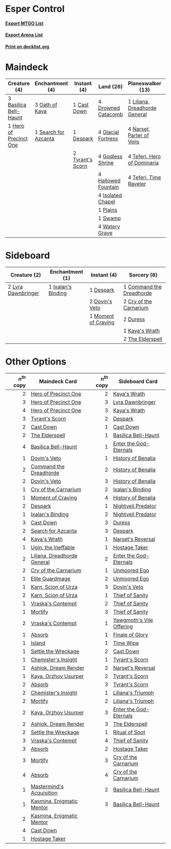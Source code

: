 # Esper Control

#### [Export MTGO List](../collection/Esper%20Control/Esper%20Control.txt)
#### [Export Arena List](../collection/Esper%20Control/Esper%20Control_arena.txt)
#### [Print on decklist.org](http://decklist.org/?deckmain=3%09Basilica%20Bell-Haunt%0A1%09Cast%20Down%0A1%09Command%20the%20Dreadhorde%0A1%09Despark%0A4%09Drowned%20Catacomb%0A4%09Glacial%20Fortress%0A4%09Godless%20Shrine%0A4%09Hallowed%20Fountain%0A1%09Hero%20of%20Precinct%20One%0A4%09Isolated%20Chapel%0A3%09Kaya's%20Wrath%0A1%09Liliana,%20Dreadhorde%20General%0A4%09Narset,%20Parter%20of%20Veils%0A3%09Oath%20of%20Kaya%0A1%09Plains%0A1%09Search%20for%20Azcanta%0A1%09Swamp%0A4%09Teferi,%20Hero%20of%20Dominaria%0A4%09Teferi,%20Time%20Raveler%0A1%09The%20Elderspell%0A4%09Thought%20Erasure%0A2%09Tyrant's%20Scorn%0A4%09Watery%20Grave&deckside=1%09Command%20the%20Dreadhorde%0A2%09Cry%20of%20the%20Carnarium%0A1%09Despark%0A2%09Dovin's%20Veto%0A2%09Duress%0A1%09Ixalan's%20Binding%0A1%09Kaya's%20Wrath%0A2%09Lyra%20Dawnbringer%0A1%09Moment%20of%20Craving%0A2%09The%20Elderspell)
# Maindeck

|                                          Creature (4)                                           |                                        Enchantment (4)                                        |                                        Instant (4)                                        |                                          Land (26)                                          |                                           Planeswalker (13)                                            |                                            Sorcery (9)                                            |
|-------------------------------------------------------------------------------------------------|-----------------------------------------------------------------------------------------------|-------------------------------------------------------------------------------------------|---------------------------------------------------------------------------------------------|--------------------------------------------------------------------------------------------------------|---------------------------------------------------------------------------------------------------|
|3 [Basilica Bell-Haunt](http://gatherer.wizards.com/Pages/Card/Details.aspx?multiverseid=457300) |3 [Oath of Kaya](http://gatherer.wizards.com/Pages/Card/Details.aspx?multiverseid=461136)      |1 [Cast Down](http://gatherer.wizards.com/Pages/Card/Details.aspx?multiverseid=442969)     |4 [Drowned Catacomb](http://gatherer.wizards.com/Pages/Card/Details.aspx?multiverseid=430633)|1 [Liliana, Dreadhorde General](http://gatherer.wizards.com/Pages/Card/Details.aspx?multiverseid=461024)|1 [Command the Dreadhorde](http://gatherer.wizards.com/Pages/Card/Details.aspx?multiverseid=461009)|
|1 [Hero of Precinct One](http://gatherer.wizards.com/Pages/Card/Details.aspx?multiverseid=457155)|1 [Search for Azcanta](http://gatherer.wizards.com/Pages/Card/Details.aspx?multiverseid=435226)|1 [Despark](http://gatherer.wizards.com/Pages/Card/Details.aspx?multiverseid=461117)       |4 [Glacial Fortress](http://gatherer.wizards.com/Pages/Card/Details.aspx?multiverseid=190562)|4 [Narset, Parter of Veils](http://gatherer.wizards.com/Pages/Card/Details.aspx?multiverseid=460988)    |3 [Kaya's Wrath](http://gatherer.wizards.com/Pages/Card/Details.aspx?multiverseid=457331)          |
|                                                                                                 |                                                                                               |2 [Tyrant's Scorn](http://gatherer.wizards.com/Pages/Card/Details.aspx?multiverseid=461152)|4 [Godless Shrine](http://gatherer.wizards.com/Pages/Card/Details.aspx?multiverseid=405099)  |4 [Teferi, Hero of Dominaria](http://gatherer.wizards.com/Pages/Card/Details.aspx?multiverseid=443095)  |1 [The Elderspell](http://gatherer.wizards.com/Pages/Card/Details.aspx?multiverseid=461016)        |
|                                                                                                 |                                                                                               |                                                                                           |4 [Hallowed Fountain](http://gatherer.wizards.com/Pages/Card/Details.aspx?multiverseid=97071)|4 [Teferi, Time Raveler](http://gatherer.wizards.com/Pages/Card/Details.aspx?multiverseid=461148)       |4 [Thought Erasure](http://gatherer.wizards.com/Pages/Card/Details.aspx?multiverseid=452956)       |
|                                                                                                 |                                                                                               |                                                                                           |4 [Isolated Chapel](http://gatherer.wizards.com/Pages/Card/Details.aspx?multiverseid=443129) |                                                                                                        |                                                                                                   |
|                                                                                                 |                                                                                               |                                                                                           |1 [Plains](http://gatherer.wizards.com/Pages/Card/Details.aspx?multiverseid=439856)          |                                                                                                        |                                                                                                   |
|                                                                                                 |                                                                                               |                                                                                           |1 [Swamp](http://gatherer.wizards.com/Pages/Card/Details.aspx?multiverseid=439858)           |                                                                                                        |                                                                                                   |
|                                                                                                 |                                                                                               |                                                                                           |4 [Watery Grave](http://gatherer.wizards.com/Pages/Card/Details.aspx?multiverseid=405114)    |                                                                                                        |                                                                                                   |


# Sideboard

|                                        Creature (2)                                         |                                       Enchantment (1)                                       |                                         Instant (4)                                          |                                            Sorcery (8)                                            |
|---------------------------------------------------------------------------------------------|---------------------------------------------------------------------------------------------|----------------------------------------------------------------------------------------------|---------------------------------------------------------------------------------------------------|
|2 [Lyra Dawnbringer](http://gatherer.wizards.com/Pages/Card/Details.aspx?multiverseid=442914)|1 [Ixalan's Binding](http://gatherer.wizards.com/Pages/Card/Details.aspx?multiverseid=435168)|1 [Despark](http://gatherer.wizards.com/Pages/Card/Details.aspx?multiverseid=461117)          |1 [Command the Dreadhorde](http://gatherer.wizards.com/Pages/Card/Details.aspx?multiverseid=461009)|
|                                                                                             |                                                                                             |2 [Dovin's Veto](http://gatherer.wizards.com/Pages/Card/Details.aspx?multiverseid=461120)     |2 [Cry of the Carnarium](http://gatherer.wizards.com/Pages/Card/Details.aspx?multiverseid=457214)  |
|                                                                                             |                                                                                             |1 [Moment of Craving](http://gatherer.wizards.com/Pages/Card/Details.aspx?multiverseid=439736)|2 [Duress](http://gatherer.wizards.com/Pages/Card/Details.aspx?multiverseid=14557)                 |
|                                                                                             |                                                                                             |                                                                                              |1 [Kaya's Wrath](http://gatherer.wizards.com/Pages/Card/Details.aspx?multiverseid=457331)          |
|                                                                                             |                                                                                             |                                                                                              |2 [The Elderspell](http://gatherer.wizards.com/Pages/Card/Details.aspx?multiverseid=461016)        |


# Other Options

|*n*<sup>th</sup> copy|                                            Maindeck Card                                             |*n*<sup>th</sup> copy|                                          Sideboard Card                                           |
|--------------------:|------------------------------------------------------------------------------------------------------|--------------------:|---------------------------------------------------------------------------------------------------|
|                    2|[Hero of Precinct One](http://gatherer.wizards.com/Pages/Card/Details.aspx?multiverseid=457155)       |                    2|[Kaya's Wrath](http://gatherer.wizards.com/Pages/Card/Details.aspx?multiverseid=457331)            |
|                    3|[Hero of Precinct One](http://gatherer.wizards.com/Pages/Card/Details.aspx?multiverseid=457155)       |                    3|[Lyra Dawnbringer](http://gatherer.wizards.com/Pages/Card/Details.aspx?multiverseid=442914)        |
|                    4|[Hero of Precinct One](http://gatherer.wizards.com/Pages/Card/Details.aspx?multiverseid=457155)       |                    3|[Kaya's Wrath](http://gatherer.wizards.com/Pages/Card/Details.aspx?multiverseid=457331)            |
|                    3|[Tyrant's Scorn](http://gatherer.wizards.com/Pages/Card/Details.aspx?multiverseid=461152)             |                    2|[Despark](http://gatherer.wizards.com/Pages/Card/Details.aspx?multiverseid=461117)                 |
|                    2|[Cast Down](http://gatherer.wizards.com/Pages/Card/Details.aspx?multiverseid=442969)                  |                    1|[Cast Down](http://gatherer.wizards.com/Pages/Card/Details.aspx?multiverseid=442969)               |
|                    2|[The Elderspell](http://gatherer.wizards.com/Pages/Card/Details.aspx?multiverseid=461016)             |                    1|[Basilica Bell-Haunt](http://gatherer.wizards.com/Pages/Card/Details.aspx?multiverseid=457300)     |
|                    4|[Basilica Bell-Haunt](http://gatherer.wizards.com/Pages/Card/Details.aspx?multiverseid=457300)        |                    1|[Enter the God-Eternals](http://gatherer.wizards.com/Pages/Card/Details.aspx?multiverseid=461123)  |
|                    1|[Dovin's Veto](http://gatherer.wizards.com/Pages/Card/Details.aspx?multiverseid=461120)               |                    1|[History of Benalia](http://gatherer.wizards.com/Pages/Card/Details.aspx?multiverseid=442909)      |
|                    2|[Command the Dreadhorde](http://gatherer.wizards.com/Pages/Card/Details.aspx?multiverseid=461009)     |                    2|[History of Benalia](http://gatherer.wizards.com/Pages/Card/Details.aspx?multiverseid=442909)      |
|                    2|[Dovin's Veto](http://gatherer.wizards.com/Pages/Card/Details.aspx?multiverseid=461120)               |                    3|[History of Benalia](http://gatherer.wizards.com/Pages/Card/Details.aspx?multiverseid=442909)      |
|                    1|[Cry of the Carnarium](http://gatherer.wizards.com/Pages/Card/Details.aspx?multiverseid=457214)       |                    2|[Ixalan's Binding](http://gatherer.wizards.com/Pages/Card/Details.aspx?multiverseid=435168)        |
|                    1|[Moment of Craving](http://gatherer.wizards.com/Pages/Card/Details.aspx?multiverseid=439736)          |                    4|[History of Benalia](http://gatherer.wizards.com/Pages/Card/Details.aspx?multiverseid=442909)      |
|                    2|[Despark](http://gatherer.wizards.com/Pages/Card/Details.aspx?multiverseid=461117)                    |                    1|[Nightveil Predator](http://gatherer.wizards.com/Pages/Card/Details.aspx?multiverseid=452941)      |
|                    1|[Ixalan's Binding](http://gatherer.wizards.com/Pages/Card/Details.aspx?multiverseid=435168)           |                    2|[Nightveil Predator](http://gatherer.wizards.com/Pages/Card/Details.aspx?multiverseid=452941)      |
|                    3|[Cast Down](http://gatherer.wizards.com/Pages/Card/Details.aspx?multiverseid=442969)                  |                    3|[Duress](http://gatherer.wizards.com/Pages/Card/Details.aspx?multiverseid=14557)                   |
|                    2|[Search for Azcanta](http://gatherer.wizards.com/Pages/Card/Details.aspx?multiverseid=435226)         |                    3|[Despark](http://gatherer.wizards.com/Pages/Card/Details.aspx?multiverseid=461117)                 |
|                    4|[Kaya's Wrath](http://gatherer.wizards.com/Pages/Card/Details.aspx?multiverseid=457331)               |                    1|[Narset's Reversal](http://gatherer.wizards.com/Pages/Card/Details.aspx?multiverseid=460989)       |
|                    1|[Ugin, the Ineffable](http://gatherer.wizards.com/Pages/Card/Details.aspx?multiverseid=460929)        |                    1|[Hostage Taker](http://gatherer.wizards.com/Pages/Card/Details.aspx?multiverseid=435379)           |
|                    2|[Liliana, Dreadhorde General](http://gatherer.wizards.com/Pages/Card/Details.aspx?multiverseid=461024)|                    2|[Enter the God-Eternals](http://gatherer.wizards.com/Pages/Card/Details.aspx?multiverseid=461123)  |
|                    2|[Cry of the Carnarium](http://gatherer.wizards.com/Pages/Card/Details.aspx?multiverseid=457214)       |                    1|[Unmoored Ego](http://gatherer.wizards.com/Pages/Card/Details.aspx?multiverseid=452962)            |
|                    1|[Elite Guardmage](http://gatherer.wizards.com/Pages/Card/Details.aspx?multiverseid=461122)            |                    2|[Unmoored Ego](http://gatherer.wizards.com/Pages/Card/Details.aspx?multiverseid=452962)            |
|                    1|[Karn, Scion of Urza](http://gatherer.wizards.com/Pages/Card/Details.aspx?multiverseid=442889)        |                    3|[Dovin's Veto](http://gatherer.wizards.com/Pages/Card/Details.aspx?multiverseid=461120)            |
|                    2|[Karn, Scion of Urza](http://gatherer.wizards.com/Pages/Card/Details.aspx?multiverseid=442889)        |                    1|[Thief of Sanity](http://gatherer.wizards.com/Pages/Card/Details.aspx?multiverseid=452955)         |
|                    1|[Vraska's Contempt](http://gatherer.wizards.com/Pages/Card/Details.aspx?multiverseid=435283)          |                    2|[Thief of Sanity](http://gatherer.wizards.com/Pages/Card/Details.aspx?multiverseid=452955)         |
|                    1|[Mortify](http://gatherer.wizards.com/Pages/Card/Details.aspx?multiverseid=420829)                    |                    3|[Thief of Sanity](http://gatherer.wizards.com/Pages/Card/Details.aspx?multiverseid=452955)         |
|                    2|[Vraska's Contempt](http://gatherer.wizards.com/Pages/Card/Details.aspx?multiverseid=435283)          |                    1|[Yawgmoth's Vile Offering](http://gatherer.wizards.com/Pages/Card/Details.aspx?multiverseid=443002)|
|                    1|[Absorb](http://gatherer.wizards.com/Pages/Card/Details.aspx?multiverseid=23155)                      |                    1|[Finale of Glory](http://gatherer.wizards.com/Pages/Card/Details.aspx?multiverseid=460939)         |
|                    1|[Island](http://gatherer.wizards.com/Pages/Card/Details.aspx?multiverseid=439857)                     |                    1|[Time Wipe](http://gatherer.wizards.com/Pages/Card/Details.aspx?multiverseid=461150)               |
|                    1|[Settle the Wreckage](http://gatherer.wizards.com/Pages/Card/Details.aspx?multiverseid=435186)        |                    2|[Cast Down](http://gatherer.wizards.com/Pages/Card/Details.aspx?multiverseid=442969)               |
|                    1|[Chemister's Insight](http://gatherer.wizards.com/Pages/Card/Details.aspx?multiverseid=452782)        |                    1|[Tyrant's Scorn](http://gatherer.wizards.com/Pages/Card/Details.aspx?multiverseid=461152)          |
|                    1|[Ashiok, Dream Render](http://gatherer.wizards.com/Pages/Card/Details.aspx?multiverseid=461155)       |                    2|[Narset's Reversal](http://gatherer.wizards.com/Pages/Card/Details.aspx?multiverseid=460989)       |
|                    1|[Kaya, Orzhov Usurper](http://gatherer.wizards.com/Pages/Card/Details.aspx?multiverseid=457330)       |                    2|[Tyrant's Scorn](http://gatherer.wizards.com/Pages/Card/Details.aspx?multiverseid=461152)          |
|                    2|[Absorb](http://gatherer.wizards.com/Pages/Card/Details.aspx?multiverseid=23155)                      |                    3|[Tyrant's Scorn](http://gatherer.wizards.com/Pages/Card/Details.aspx?multiverseid=461152)          |
|                    2|[Chemister's Insight](http://gatherer.wizards.com/Pages/Card/Details.aspx?multiverseid=452782)        |                    1|[Liliana's Triumph](http://gatherer.wizards.com/Pages/Card/Details.aspx?multiverseid=461025)       |
|                    2|[Mortify](http://gatherer.wizards.com/Pages/Card/Details.aspx?multiverseid=420829)                    |                    2|[Liliana's Triumph](http://gatherer.wizards.com/Pages/Card/Details.aspx?multiverseid=461025)       |
|                    2|[Kaya, Orzhov Usurper](http://gatherer.wizards.com/Pages/Card/Details.aspx?multiverseid=457330)       |                    3|[Enter the God-Eternals](http://gatherer.wizards.com/Pages/Card/Details.aspx?multiverseid=461123)  |
|                    2|[Ashiok, Dream Render](http://gatherer.wizards.com/Pages/Card/Details.aspx?multiverseid=461155)       |                    3|[The Elderspell](http://gatherer.wizards.com/Pages/Card/Details.aspx?multiverseid=461016)          |
|                    2|[Settle the Wreckage](http://gatherer.wizards.com/Pages/Card/Details.aspx?multiverseid=435186)        |                    1|[Ritual of Soot](http://gatherer.wizards.com/Pages/Card/Details.aspx?multiverseid=452834)          |
|                    3|[Vraska's Contempt](http://gatherer.wizards.com/Pages/Card/Details.aspx?multiverseid=435283)          |                    4|[Thief of Sanity](http://gatherer.wizards.com/Pages/Card/Details.aspx?multiverseid=452955)         |
|                    3|[Absorb](http://gatherer.wizards.com/Pages/Card/Details.aspx?multiverseid=23155)                      |                    2|[Hostage Taker](http://gatherer.wizards.com/Pages/Card/Details.aspx?multiverseid=435379)           |
|                    3|[Mortify](http://gatherer.wizards.com/Pages/Card/Details.aspx?multiverseid=420829)                    |                    3|[Cry of the Carnarium](http://gatherer.wizards.com/Pages/Card/Details.aspx?multiverseid=457214)    |
|                    4|[Absorb](http://gatherer.wizards.com/Pages/Card/Details.aspx?multiverseid=23155)                      |                    4|[Cry of the Carnarium](http://gatherer.wizards.com/Pages/Card/Details.aspx?multiverseid=457214)    |
|                    1|[Mastermind's Acquisition](http://gatherer.wizards.com/Pages/Card/Details.aspx?multiverseid=439734)   |                    2|[Basilica Bell-Haunt](http://gatherer.wizards.com/Pages/Card/Details.aspx?multiverseid=457300)     |
|                    1|[Kasmina, Enigmatic Mentor](http://gatherer.wizards.com/Pages/Card/Details.aspx?multiverseid=460983)  |                    3|[Basilica Bell-Haunt](http://gatherer.wizards.com/Pages/Card/Details.aspx?multiverseid=457300)     |
|                    2|[Kasmina, Enigmatic Mentor](http://gatherer.wizards.com/Pages/Card/Details.aspx?multiverseid=460983)  |                     |                                                                                                   |
|                    4|[Cast Down](http://gatherer.wizards.com/Pages/Card/Details.aspx?multiverseid=442969)                  |                     |                                                                                                   |
|                    1|[Hostage Taker](http://gatherer.wizards.com/Pages/Card/Details.aspx?multiverseid=435379)              |                     |                                                                                                   |


